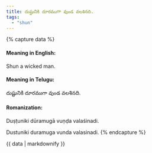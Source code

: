 ```yaml
---
title: దుష్టునికి దూరముగా వుండ వలశినది.
tags:
  - "shun"
---
```


{% capture data %}
#### Meaning in English:
Shun a wicked man.

#### Meaning in Telugu:
దుష్టునికి దూరముగా వుండ వలశినది.

#### Romanization:
Duṣṭuniki dūramugā vuṇḍa valaśinadi.

Dustuniki duramuga vunda valasinadi.
{% endcapture %}

{{ data | markdownify }}

